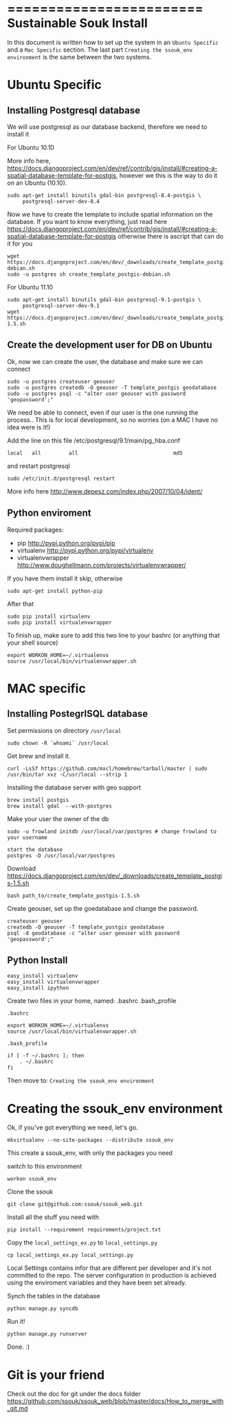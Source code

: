========================
Sustainable Souk Install 
========================

In this document is written how to set up the system in an `Ubuntu Specific` and a `Mac Specific` section.
The last part `Creating the ssouk_env environment` is the same between the two 
systems.


Ubuntu Specific
===============

Installing Postgresql database 
-------------------------------

We will use postgresql as our database backend, therefore we need to install it

For Ubuntu 10.10

More info here, https://docs.djangoproject.com/en/dev/ref/contrib/gis/install/#creating-a-spatial-database-template-for-postgis,
however we this is the way to do it on an Ubuntu (10.10).

    sudo apt-get install binutils gdal-bin postgresql-8.4-postgis \
         postgresql-server-dev-8.4
         

Now we have to create the template to include spatial information on the database.
If you want to know everything, just read here 
https://docs.djangoproject.com/en/dev/ref/contrib/gis/install/#creating-a-spatial-database-template-for-postgis
otherwise there is ascript that can do it for you

    wget https://docs.djangoproject.com/en/dev/_downloads/create_template_postgis-debian.sh
    sudo -u postgres sh create_template_postgis-debian.sh


For Ubuntu 11.10

    sudo apt-get install binutils gdal-bin postgresql-9.1-postgis \
         postgresql-server-dev-9.1
    wget https://docs.djangoproject.com/en/dev/_downloads/create_template_postgis-1.5.sh


Create the development user for DB on Ubuntu
--------------------------------------------

Ok, now we can create the user, the database and make sure we can connect
  
    sudo -u postgres createuser geouser
    sudo -u postgres createdb -O geouser -T template_postgis geodatabase
    sudo -u postgres psql -c "alter user geouser with password 'geopassword';"


We need be able to connect, even if our user is the one running the process..
This is for local development, so no worries (on a MAC I have no idea were is it!)


Add the line on this file /etc/postgresql/9.1/main/pg_hba.conf

    local   all         all                               md5


and restart postgresql

    sudo /etc/init.d/postgresql restart

More info here http://www.depesz.com/index.php/2007/10/04/ident/


Python enviroment
------------------

Required packages:

- pip http://pypi.python.org/pypi/pip
- virtualenv http://pypi.python.org/pypi/virtualenv
- virtualenvwrapper http://www.doughellmann.com/projects/virtualenvwrapper/


If you have them install it skip, otherwise 

    sudo apt-get install python-pip

After that

    sudo pip install virtualenv
    sudo pip install virtualenvwrapper

To finish up, make sure to add this two line to your bashrc (or anything that your
shell source)

    export WORKON_HOME=~/.virtualenvs
    source /usr/local/bin/virtualenvwrapper.sh
    
    
MAC specific
============

 Installing PostegrlSQL database
-----------------------

Set permissions on directory `/usr/local`

    sudo chown -R `whoami` /usr/local

Get brew and install it.

    curl -LsSf https://github.com/mxcl/homebrew/tarball/master | sudo /usr/bin/tar xvz -C/usr/local --strip 1


Installing the database server with geo support

    brew install postgis
    brew install gdal  --with-postgres
   
Make your user the owner of the db
   
    sudo -u frowland initdb /usr/local/var/postgres # change frowland to your username

    start the database
    postgres -D /usr/local/var/postgres
  
Download https://docs.djangoproject.com/en/dev/_downloads/create_template_postgis-1.5.sh

    bash path_to/create_template_postgis-1.5.sh

Create geouser, set up the goedatabase and change the password.

    createuser geouser
    createdb -O geouser -T template_postgis geodatabase
    psql -d geodatabase -c "alter user geouser with password 'geopassword';"


Python Install
--------------

    easy_install virtualenv
    easy_install virtualenvwrapper
    easy_install ipython

Create two files in your home, named: .bashrc .bash_profile

    .bashrc

    export WORKON_HOME=~/.virtualenvs
    source /usr/local/bin/virtualenvwrapper.sh

    .bash_profile

    if [ -f ~/.bashrc ]; then
        . ~/.bashrc
    fi

Then move to: `Creating the ssouk_env environment`

Creating the ssouk_env environment
==============================

Ok, if you've got everything we need, let's go.

    mkvirtualenv --no-site-packages --distribute ssouk_env

This create a ssouk_env, with only the packages you need

switch to this environment

    workon ssouk_env

Clone the ssouk

    git clone git@github.com:ssouk/ssouk_web.git

Install all the stuff you need with

    pip install --requirement requirements/project.txt
    
Copy the `local_settings_ex.py` to `local_settings.py`

    cp local_settings_ex.py local_settings.py

Local Settings contains infor that are different per developer and it's not 
committed to the repo. The server configuration in production is achieved using 
the enviroment variables and they have been set already.

Synch the tables in the database

    python manage.py syncdb 
    
Run it!

    python manage.py runserver
    
Done. :)

Git is your friend
==================

Check out the doc for git under the docs folder
https://github.com/ssouk/ssouk_web/blob/master/docs/How_to_merge_with_git.md

